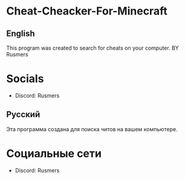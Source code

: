 # Cheat-Cheacker-For-Minecraft
## English
This program was created to search for cheats on your computer. BY Rusmers
# Socials
- Discord: Rusmers
## Русский
Эта программа создана для поиска читов на вашем компьютере.
# Социальные сети
- Discord: Rusmers

